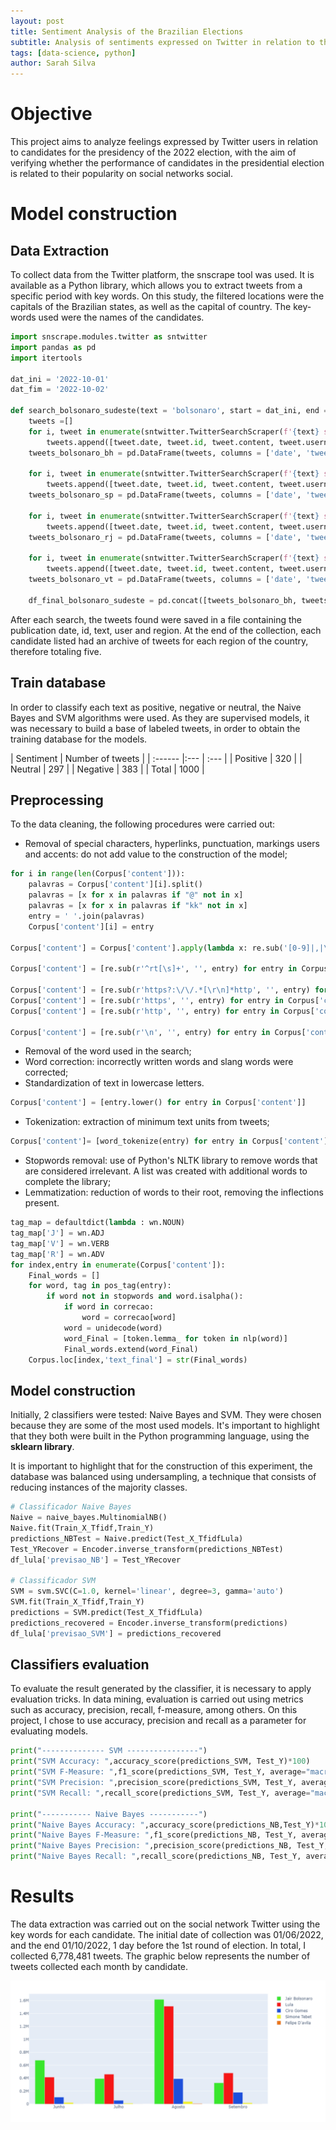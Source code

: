 ```yaml
---
layout: post
title: Sentiment Analysis of the Brazilian Elections
subtitle: Analysis of sentiments expressed on Twitter in relation to the presidential election candidates of 2022
tags: [data-science, python]
author: Sarah Silva
--- 
```


# Objective
This project aims to analyze feelings expressed by Twitter users in relation to
candidates for the presidency of the 2022 election, with the aim of verifying whether the performance
of candidates in the presidential election is related to their popularity on social networks
social.

# Model construction

## Data Extraction

To collect data from the Twitter platform, the snscrape tool was used. It is
available as a Python library, which allows you to extract tweets from a specific period with key words.
On this study, the filtered locations were the capitals of the Brazilian states, as well as the capital of
country. The key-words used were the names of the candidates.

```python
import snscrape.modules.twitter as sntwitter
import pandas as pd
import itertools

dat_ini = '2022-10-01'
dat_fim = '2022-10-02'

def search_bolsonaro_sudeste(text = 'bolsonaro', start = dat_ini, end = dat_fim):
    tweets =[]
    for i, tweet in enumerate(sntwitter.TwitterSearchScraper(f'{text} since:{start} until:{end} near:"Belo Horizonte" lang:pt').get_items()):
        tweets.append([tweet.date, tweet.id, tweet.content, tweet.username])
    tweets_bolsonaro_bh = pd.DataFrame(tweets, columns = ['date', 'tweet id', 'content', 'username'])
    
    for i, tweet in enumerate(sntwitter.TwitterSearchScraper(f'{text} since:{start} until:{end} near:"São Paulo" lang:pt').get_items()):
        tweets.append([tweet.date, tweet.id, tweet.content, tweet.username])
    tweets_bolsonaro_sp = pd.DataFrame(tweets, columns = ['date', 'tweet id', 'content', 'username'])
    
    for i, tweet in enumerate(sntwitter.TwitterSearchScraper(f'{text} since:{start} until:{end} near:"Rio de Janeiro" lang:pt').get_items()):
        tweets.append([tweet.date, tweet.id, tweet.content, tweet.username])
    tweets_bolsonaro_rj = pd.DataFrame(tweets, columns = ['date', 'tweet id', 'content', 'username'])
    
    for i, tweet in enumerate(sntwitter.TwitterSearchScraper(f'{text} since:{start} until:{end} near:"Vitória" lang:pt').get_items()):
        tweets.append([tweet.date, tweet.id, tweet.content, tweet.username])
    tweets_bolsonaro_vt = pd.DataFrame(tweets, columns = ['date', 'tweet id', 'content', 'username'])
    
    df_final_bolsonaro_sudeste = pd.concat([tweets_bolsonaro_bh, tweets_bolsonaro_sp, tweets_bolsonaro_rj, tweets_bolsonaro_vt], ignore_index=True)
```

After each search, the tweets found were saved in a file containing the
publication date, id, text, user and region. At the end of the collection, each candidate listed
had an archive of tweets for each region of the country, therefore totaling five.

## Train database

In order to classify each text as positive, negative or neutral,
the Naive Bayes and SVM algorithms were used. As they are supervised models, it was
necessary to build a base of labeled tweets, in order to obtain the training database for the models.

| Sentiment | Number of tweets | 
| :------ |:--- | :--- |
| Positive | 320 |
| Neutral | 297 |
| Negative | 383 |
| Total | 1000 |

## Preprocessing

To the data cleaning, the following procedures were carried out:

- Removal of special characters, hyperlinks, punctuation, markings
users and accents: do not add value to the construction of the model;

```python
for i in range(len(Corpus['content'])):
    palavras = Corpus['content'][i].split()
    palavras = [x for x in palavras if "@" not in x]
    palavras = [x for x in palavras if "kk" not in x]
    entry = ' '.join(palavras)
    Corpus['content'][i] = entry

Corpus['content'] = Corpus['content'].apply(lambda x: re.sub('[0-9]|,|\.|/|$|\(|\)|-|\+|:|•', ' ', x))

Corpus['content'] = [re.sub(r'^rt[\s]+', '', entry) for entry in Corpus['content']]
    
Corpus['content'] = [re.sub(r'https?:\/\/.*[\r\n]*http', '', entry) for entry in Corpus['content']]
Corpus['content'] = [re.sub(r'https', '', entry) for entry in Corpus['content']]
Corpus['content'] = [re.sub(r'http', '', entry) for entry in Corpus['content']]

Corpus['content'] = [re.sub(r'\n', '', entry) for entry in Corpus['content']]
```

- Removal of the word used in the search;
- Word correction: incorrectly written words and slang words were corrected;
- Standardization of text in lowercase letters.

```python
Corpus['content'] = [entry.lower() for entry in Corpus['content']]
```

- Tokenization: extraction of minimum text units from tweets;

```python
Corpus['content']= [word_tokenize(entry) for entry in Corpus['content']]
```

- Stopwords removal: use of Python's NLTK library to remove
words that are considered irrelevant. A list was created
with additional words to complete the library;
- Lemmatization: reduction of words to their root, removing the inflections present.

```python
tag_map = defaultdict(lambda : wn.NOUN)
tag_map['J'] = wn.ADJ
tag_map['V'] = wn.VERB
tag_map['R'] = wn.ADV
for index,entry in enumerate(Corpus['content']):
    Final_words = []
    for word, tag in pos_tag(entry):
        if word not in stopwords and word.isalpha():
            if word in correcao:
                word = correcao[word]
            word = unidecode(word)
            word_Final = [token.lemma_ for token in nlp(word)]
            Final_words.extend(word_Final)
    Corpus.loc[index,'text_final'] = str(Final_words)
```

## Model construction

Initially, 2 classifiers were tested: Naive Bayes and
SVM. They were chosen because they are some of the most used models. It's important to highlight
that they both were built in the Python programming language, using
the **sklearn library**.

It is important to highlight that for the construction of this experiment, the database was balanced using undersampling, a technique that consists of reducing instances of the majority classes.

```python
# Classificador Naive Bayes
Naive = naive_bayes.MultinomialNB()
Naive.fit(Train_X_Tfidf,Train_Y)
predictions_NBTest = Naive.predict(Test_X_TfidfLula)
Test_YRecover = Encoder.inverse_transform(predictions_NBTest)
df_lula['previsao_NB'] = Test_YRecover

# Classificador SVM
SVM = svm.SVC(C=1.0, kernel='linear', degree=3, gamma='auto')
SVM.fit(Train_X_Tfidf,Train_Y)
predictions = SVM.predict(Test_X_TfidfLula)
predictions_recovered = Encoder.inverse_transform(predictions)
df_lula['previsao_SVM'] = predictions_recovered
```

## Classifiers evaluation

To evaluate the result generated by the classifier, it is necessary to apply
evaluation tricks. In data mining, evaluation is carried out using metrics
such as accuracy, precision, recall, f-measure, among others. On this project, I chose to
use accuracy, precision and recall as a parameter for evaluating models.

```python
print("-------------- SVM ----------------")
print("SVM Accuracy: ",accuracy_score(predictions_SVM, Test_Y)*100)
print("SVM F-Measure: ",f1_score(predictions_SVM, Test_Y, average="macro")*100)
print("SVM Precision: ",precision_score(predictions_SVM, Test_Y, average="macro")*100)
print("SVM Recall: ",recall_score(predictions_SVM, Test_Y, average="macro")*100)

print("----------- Naive Bayes -----------")
print("Naive Bayes Accuracy: ",accuracy_score(predictions_NB,Test_Y)*100)
print("Naive Bayes F-Measure: ",f1_score(predictions_NB, Test_Y, average="macro")*100)
print("Naive Bayes Precision: ",precision_score(predictions_NB, Test_Y, average="macro")*100)
print("Naive Bayes Recall: ",recall_score(predictions_NB, Test_Y, average="macro")*100)
```

# Results

The data extraction was carried out on the social network Twitter using the key words for each candidate. 
The initial date of collection was 01/06/2022, and the end 01/10/2022, 1 day before the 1st round of election. In total, I collected
6,778,481 tweets. The graphic below represents the number of tweets collected each month by candidate.

![data-candidates](../img/data-candidates.png)


